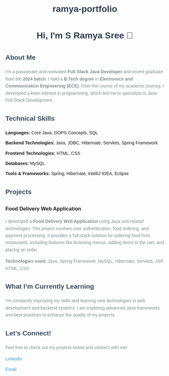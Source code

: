 # ramya-portfolio

<!DOCTYPE html>
<html lang="en">
<head>
  <meta charset="UTF-8">
  <meta name="viewport" content="width=device-width, initial-scale=1.0">
  <title>S Ramya Sree's Portfolio</title>
  <style>
    body {
      font-family: Arial, sans-serif;
      line-height: 1.6;
      margin: 20px;
    }
    h1 {
      text-align: center;
      color: #2c3e50;
    }
    h2 {
      color: #34495e;
    }
    p {
      color: #7f8c8d;
    }
    .skills, .projects, .learning {
      margin-top: 20px;
    }
    ul {
      list-style-type: none;
      padding-left: 0;
    }
    li {
      margin-bottom: 10px;
    }
    a {
      color: #3498db;
      text-decoration: none;
    }
    a:hover {
      text-decoration: underline;
    }
  </style>
</head>
<body>

  <h1>Hi, I'm S Ramya Sree 👋</h1>

  <section class="about-me">
    <h2>About Me</h2>
    <p>I'm a passionate and motivated <strong>Full Stack Java Developer</strong> and recent graduate from the <strong>2024 batch</strong>. I hold a <strong>B.Tech degree</strong> in <strong>Electronics and Communication Engineering (ECE)</strong>. Over the course of my academic journey, I developed a keen interest in programming, which led me to specialize in Java Full Stack Development.</p>
  </section>

  <section class="technical-skills">
    <h2>Technical Skills</h2>
    <ul>
      <li><strong>Languages:</strong> Core Java, OOPS Concepts, SQL</li>
      <li><strong>Backend Technologies:</strong> Java, JDBC, Hibernate, Servlets, Spring Framework</li>
      <li><strong>Frontend Technologies:</strong> HTML, CSS</li>
      <li><strong>Databases:</strong> MySQL</li>
      <li><strong>Tools & Frameworks:</strong> Spring, Hibernate, IntelliJ IDEA, Eclipse</li>
    </ul>
  </section>

  <section class="projects">
    <h2>Projects</h2>
    <h3>Food Delivery Web Application</h3>
    <p>I developed a <strong>Food Delivery Web Application</strong> using Java and related technologies. The project involves user authentication, food ordering, and payment processing. It provides a full-stack solution for ordering food from restaurants, including features like browsing menus, adding items to the cart, and placing an order.</p>
    <p><strong>Technologies used:</strong> Java, Spring Framework, MySQL, Hibernate, Servlets, JSP, HTML, CSS</p>
  </section>

  <section class="learning">
    <h2>What I’m Currently Learning</h2>
    <p>I'm constantly improving my skills and learning new technologies in web development and backend systems. I am exploring advanced Java frameworks and best practices to enhance the quality of my projects.</p>
  </section>

  <section class="contact">
    <h2>Let’s Connect!</h2>
    <p>Feel free to check out my projects below and connect with me!</p>
    <ul>
      <li><a href="https://www.linkedin.com/in/ramya-sree-839226308/">LinkedIn</a></li>
      <li><a href="mailto:ramyasree200328@gmail.com">Email</a></li>
    </ul>
  </section>

</body>
</html>
